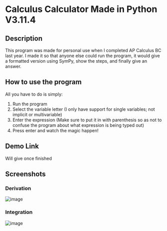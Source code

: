 # Calculus Calculator Made in Python V3.11.4
## Description
This program was made for personal use when I completed AP Calculus BC last year. I made it so that anyone else could run the program, it would give a formatted version using SymPy, show the steps, and finally give an answer.
## How to use the program
All you have to do is simply:
1) Run the program
2) Select the variable letter (I only have support for single variables; not implicit or multivariable)
3) Enter the expression (Make sure to put it in with parenthesis so as not to confuse the program about what expression is being typed out)
4) Press enter and watch the magic happen!
## Demo Link
Will give once finished
## Screenshots
### Derivation
![image](https://github.com/user-attachments/assets/8376fa4b-94f2-4595-9a28-3601b3b375be)
### Integration
![image](https://github.com/user-attachments/assets/cc8702b0-1c84-40c6-aaa8-b672dd4cbf5e)
